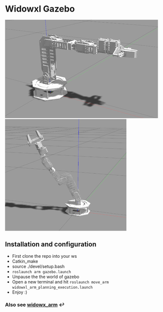 # Widowxl Gazebo
<img src="images/widowxl_0.png" width="560"> <img src="images/widowxl_1.png" width="400">

## Installation and configuration

* First clone the repo into your ws
* Catkin_make
* source ./devel/setup.bash
* `roslaunch arm gazebo.launch`
* Unpause the the world of gazebo
* Open a new terminal and hit `roslaunch move_arm widowxl_arm_planning_execution.launch`
* Enjoy :)

### Also see [widowx_arm](https://github.com/RobotnikAutomation/widowx_arm) ↩️
